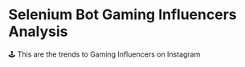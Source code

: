 # Selenium Bot Gaming Influencers Analysis
🕹 This are the trends to Gaming Influencers on Instagram
